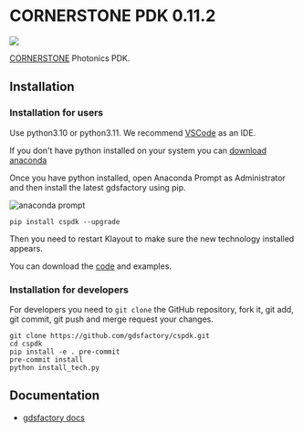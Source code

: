 # CORNERSTONE PDK 0.11.2

![](https://i.imgur.com/V5Ukc6j.png)

[CORNERSTONE](https://www.cornerstone.sotonfab.co.uk/) Photonics PDK.

## Installation

### Installation for users

Use python3.10 or python3.11. We recommend [VSCode](https://code.visualstudio.com/) as an IDE.

If you don't have python installed on your system you can [download anaconda](https://www.anaconda.com/download/)

Once you have python installed, open Anaconda Prompt as Administrator and then install the latest gdsfactory using pip.

![anaconda prompt](https://i.imgur.com/eKk2bbs.png)
```
pip install cspdk --upgrade
```

Then you need to restart Klayout to make sure the new technology installed appears.

You can download the [code](https://github.com/gdsfactory/cspdk/archive/refs/heads/main.zip) and examples.

### Installation for developers

For developers you need to `git clone` the GitHub repository, fork it, git add, git commit, git push and merge request your changes.

```
git clone https://github.com/gdsfactory/cspdk.git
cd cspdk
pip install -e . pre-commit
pre-commit install
python install_tech.py
```

## Documentation

- [gdsfactory docs](https://gdsfactory.github.io/gdsfactory/)
